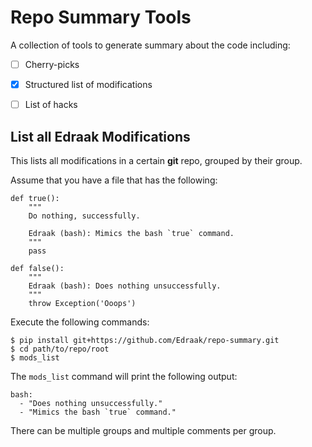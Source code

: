 # Repo Summary Tools
A collection of tools to generate summary about the code including:
 - [ ] Cherry-picks
 - [x] Structured list of modifications
 - [ ] List of hacks


## List all Edraak Modifications
This lists all modifications in a certain **git** repo, grouped by their group.

Assume that you have a file that has the following:
```
def true():
    """
    Do nothing, successfully.

    Edraak (bash): Mimics the bash `true` command.
    """
    pass

def false():
    """
    Edraak (bash): Does nothing unsuccessfully.
    """
    throw Exception('Ooops')
```

Execute the following commands:
```
$ pip install git+https://github.com/Edraak/repo-summary.git
$ cd path/to/repo/root
$ mods_list
```

The `mods_list` command will print the following output:
```
bash:
  - "Does nothing unsuccessfully."
  - "Mimics the bash `true` command."
```

There can be multiple groups and multiple comments per group.
